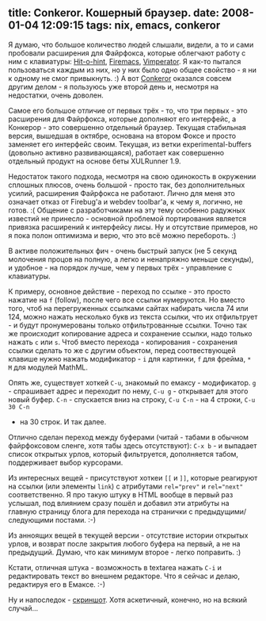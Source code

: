 title: Conkeror. Кошерный браузер.
date: 2008-01-04 12:09:15
tags: nix, emacs, conkeror
----


Я думаю, что большое количество людей слышали, видели, а то и сами пробовали
расширения для Файрфокса, которые облегчают работу с ним с клавиатуры:
[Hit-o-hint][1], [Firemacs][2], [Vimperator][3]. Я как-то пытался пользоваться
каждым из них, но у них было одно общее свойство - я ни к одному не смог
привыкнуть. :) А вот [Conkeror][4] оказался совсем другим делом - я пользуюсь уже
второй день и, несмотря на недостатки, очень доволен.<!--more-->

Самое его большое отличие от первых трёх - то, что три первых - это расширения
для Файрфокса, которые дополняют его интерфейс, а Конкерор - это совершенно
отдельный браузер. Текущая стабильная версия, вышедшая в октябре, основана на
втором Фоксе и просто заменяет его интерфейс своим. Текущая, из ветки
experimental-buffers (довольно активно развивающаяся), работает как совершенно
отдельный продукт на основе беты XULRunner 1.9.

Недостаток такого подхода, несмотря на свою одинокость в окружении сплошных
плюсов, очень большой - просто так, без дополнительных усилий, расширения
Файрфокса не работают. Лично для меня это означает отказ от Firebug'а и webdev
toolbar'а, к чему я, логично, не готов. :( Общение с разработчиками на эту тему
особенно радужных известий не принесло - основной проблемой портирования
является привязка расширений к интерфейсу лисы. Ну и отсутствие примеров, но я
пока полон оптимизма и верю, что это всё можно перебороть. :)

В активе положительных фич - очень быстрый запуск (не 5 секунд молочения процов
на полную, а легко и ненапряжно меньше секунды), и удобное - на порядок лучше,
чем у первых трёх - управление с клавиатуры.

К примеру, основное действие - переход по ссылке - это просто нажатие на `f`
(follow), после чего все ссылки нумеруются. Но вместо того, чтоб на
перегруженных ссылками сайтах набирать числа 74 или 124, можно нажать несколько
букв из текста ссылки, что их отфильтрует - и будут пронумерованы только
отфильтрованные ссылки. Точно так же происходит копирование адреса и сохранение
ссылки, надо только нажать `c` или `s`. Чтоб вместо перехода - копирования -
сохранения ссылки сделать то же с другим объектом, перед соотвествующей клавише
нужно нажать модификатор - `i` для картинки, `f` для фрейма, `* M` для модулей
MathML.

Опять же, существует хоткей `C-u`, знакомый по емаксу - модификатор. `g` -
спрашивает адрес и переходит по нему, `C-u g` - открывает для этого новый
буфер. `C-n` - спускается вниз на строку, `C-u C-n` - на 4 строки, `C-u 30 C-n`
- на 30 строк. И так далее.

Отлично сделан переход между буферами (читай - табами в обычном файрфоксовом
сленге, хотя табы здесь отсутствуют): `C-x b` - и выпадает список открытых
урлов, который фильтруется, дополняется табом, поддерживает выбор курсорами.

Из интересных вещей - присутствуют хоткеи `[[` и `]]`, которые реагируют на
ссылки (или элементы `link`) с атрибутами `rel="prev"` и `rel="next"`
соответственно. Я про такую штуку в HTML вообще в первый раз услышал, под
влиянием сразу пошёл и добавил эти атрибуты на главную страницу блога для
перехода на странички с предыдущими/следующими постами. :-)

Из анноящих вещей в текущей версии - отсутствие истории открытых урлов, и
возврат после закрытия любого буфера на первый, а не на предыдущий. Думаю, что
как минимум второе - легко поправить. :)

Кстати, отличная штука - возможность в textarea нажать `C-i` и редактировать
текст во внешнем редакторе. Что я сейчас и делаю, редактируя его в Емаксе. :-)

Ну и напоследок - [скриншот][5]. Хотя аскетичный, конечно, но на всякий
случай...

[1]: http://hah.mozdev.org/
[2]: http://firemacs.mozdev.org/
[3]: http://vimperator.mozdev.org/
[4]: http://conkeror.mozdev.org/
[5]: http://piranha.org.ua/media/img/conkeror.png
